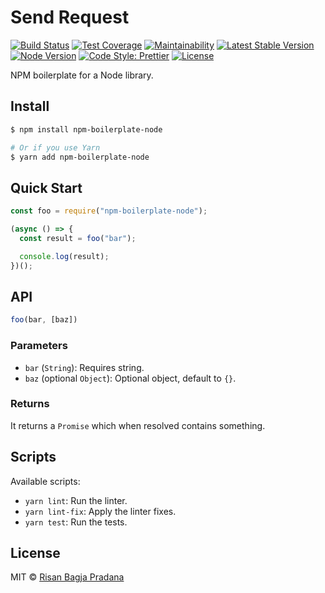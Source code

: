 # Send Request

[![Build Status](https://flat.badgen.net/travis/risan/npm-boilerplate-node)](https://travis-ci.org/risan/npm-boilerplate-node)
[![Test Coverage](https://flat.badgen.net/codeclimate/coverage/risan/npm-boilerplate-node)](https://codeclimate.com/github/risan/npm-boilerplate-node)
[![Maintainability](https://flat.badgen.net/codeclimate/maintainability/risan/npm-boilerplate-node)](https://codeclimate.com/github/risan/npm-boilerplate-node)
[![Latest Stable Version](https://flat.badgen.net/npm/v/npm-boilerplate-node)](https://www.npmjs.com/package/npm-boilerplate-node)
[![Node Version](https://flat.badgen.net/npm/node/npm-boilerplate-node)](https://www.npmjs.com/package/npm-boilerplate-node)
[![Code Style: Prettier](https://flat.badgen.net/badge/code%20style/prettier/ff69b4)](https://github.com/prettier/prettier)
[![License](https://flat.badgen.net/npm/license/npm-boilerplate-node)](https://github.com/risan/send-request/blob/master/LICENSE)

NPM boilerplate for a Node library.

## Install

```bash
$ npm install npm-boilerplate-node

# Or if you use Yarn
$ yarn add npm-boilerplate-node
```

## Quick Start

```js
const foo = require("npm-boilerplate-node");

(async () => {
  const result = foo("bar");

  console.log(result);
})();
```

## API

```js
foo(bar, [baz])
```

### Parameters

* `bar` (`String`): Requires string.
* `baz` (optional `Object`): Optional object, default to `{}`.

### Returns

It returns a `Promise` which when resolved contains something.

## Scripts

Available scripts:

* `yarn lint`: Run the linter.
* `yarn lint-fix`: Apply the linter fixes.
* `yarn test`: Run the tests.

## License

MIT © [Risan Bagja Pradana](https://bagja.net)
